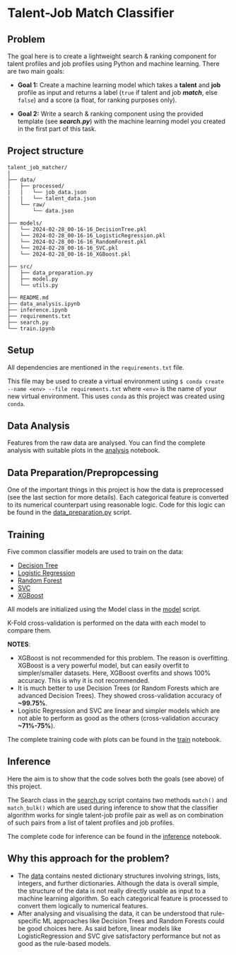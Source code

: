 # Talent-Job Match Classifier

## Problem

The goal here is to create a lightweight search & ranking component for talent profiles and job profiles using Python and machine learning. There are two main goals:

* **Goal 1:** Create a machine learning model which takes a **talent** and **job** profile as input and returns a label (`true` if talent and job _**match**_, else `false`) and a score (a float, for ranking purposes only).

* **Goal 2:** Write a search & ranking component using the provided template (see _**search.py**_) with the machine learning model you created in the first part of this task.

## Project structure
```
talent_job_matcher/
│
├── data/
│   ├── processed/
|   |   └── job_data.json
|   |   └── talent_data.json
│   └── raw/
│       └── data.json
│
├── models/
│   └── 2024-02-28_00-16-16_DecisionTree.pkl
│   └── 2024-02-28_00-16-16_LogisticRegression.pkl
│   └── 2024-02-28_00-16-16_RandomForest.pkl
│   └── 2024-02-28_00-16-16_SVC.pkl
│   └── 2024-02-28_00-16-16_XGBoost.pkl
│
├── src/
│   ├── data_preparation.py
│   ├── model.py
│   └── utils.py
│
├── README.md
├── data_analysis.ipynb
├── inference.ipynb
├── requirements.txt
├── search.py
└── train.ipynb
```

## Setup
All dependencies are mentioned in the `requirements.txt` file. 

This file may be used to create a virtual environment using `$ conda create --name <env> --file requirements.txt` where `<env>` is the name of your new virtual environment. This uses `conda` as this project was created using `conda`.

## Data Analysis
Features from the raw data are analysed. You can find the complete analysis with suitable plots in the [analysis](data_analysis.ipynb) notebook.

## Data Preparation/Prepropcessing
One of the important things in this project is how the data is preprocessed (see the last section for more details). Each categorical feature is converted to its numerical counterpart using reasonable logic. Code for this logic can be found in the [data_preparation.py](src/data_preparation.py) script.

## Training
Five common classifier models are used to train on the data:
* [Decision Tree](https://scikit-learn.org/stable/modules/tree.html)
* [Logistic Regression](https://scikit-learn.org/stable/modules/generated/sklearn.linear_model.LogisticRegression.html)
* [Random Forest](https://scikit-learn.org/stable/modules/generated/sklearn.ensemble.RandomForestClassifier.html)
* [SVC](https://scikit-learn.org/stable/modules/generated/sklearn.svm.SVC.html)
* [XGBoost](https://xgboost.readthedocs.io/en/stable/python/index.html)

All models are initialized using the Model class in the [model](src/model.py) script.

K-Fold cross-validation is performed on the data with each model to compare them. 

**NOTES**:
* XGBoost is not recommended for this problem. The reason is overfitting. XGBoost is a very powerful model, but can easily overfit to simpler/smaller datasets. Here, XGBoost overfits and shows 100% accuracy. This is why it is not recommended.
* It is much better to use Decision Trees (or Random Forests which are advanced Decision Trees). They showed cross-validation accuracy of **~99.75%**.
* Logistic Regression and SVC are linear and simpler models which are not able to perform as good as the others (cross-validation accuracy **~71%-75%**).

The complete training code with plots can be found in the [train](train.ipynb) notebook.

## Inference
Here the aim is to show that the code solves both the goals (see above) of this project.

The Search class in the [search.py](search.py) script contains two methods `match()` and `match_bulk()` which are used during inference to show that the classifier algorithm works for single talent-job profile pair as well as on combination of such pairs from a list of talent profiles and job profiles.

The complete code for inference can be found in the [inference](inference.ipynb) notebook.

## Why this approach for the problem?

* The [data](data/raw/data.json) contains nested dictionary structures involving strings, lists, integers, and further dictionaries. Although the data is overall simple, the structure of the data is not really directly usable as input to a machine learning algorithm. So each categorical feature is processed to convert them logically to numerical features.
* After analysing and visualising the data, it can be understood that rule-specific ML approaches like Decision Trees and Random Forests could be good choices here. As said before, linear models like LogisticRegression and SVC give satisfactory performance but not as good as the rule-based models.
